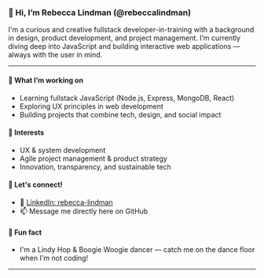 ### 👋 Hi, I’m Rebecca Lindman (@rebeccalindman)

I'm a curious and creative fullstack developer-in-training with a background in design, product development, and project management. I’m currently diving deep into JavaScript and building interactive web applications — always with the user in mind.

---

#### 🌱 What I’m working on
- Learning fullstack JavaScript (Node.js, Express, MongoDB, React)
- Exploring UX principles in web development
- Building projects that combine tech, design, and social impact

#### 👀 Interests
- UX & system development  
- Agile project management & product strategy  
- Innovation, transparency, and sustainable tech

#### 🤝 Let's connect!
- 🔗 [LinkedIn: rebecca-lindman](https://www.linkedin.com/in/rebecca-lindman/)
- 📫 Message me directly here on GitHub

#### 🎉 Fun fact
- I'm a Lindy Hop & Boogie Woogie dancer — catch me on the dance floor when I'm not coding!

---

<!---
rebeccalindman/rebeccalindman is a ✨ special ✨ repository because its `README.md` (this file) appears on your GitHub profile.
You can click the Preview link to take a look at your changes.
--->
